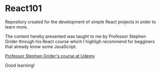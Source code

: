 # React101
Repository created for the development of simple React projects in order to learn more.

The content hereby presented was taught to me by Professor Stephen Grider through his React course which I highligh recommend for begginers that already know some JavaScript.

<a href="https://www.udemy.com/react-redux/l">Professor Stephen Grider's course at Udemy </a>

Good learning!
